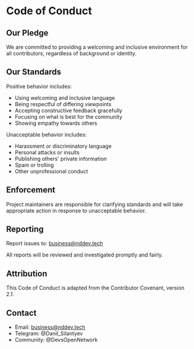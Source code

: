 # Code of Conduct

## Our Pledge

We are committed to providing a welcoming and inclusive environment for all contributors, regardless of background or identity.

## Our Standards

Positive behavior includes:

- Using welcoming and inclusive language
- Being respectful of differing viewpoints
- Accepting constructive feedback gracefully
- Focusing on what is best for the community
- Showing empathy towards others

Unacceptable behavior includes:

- Harassment or discriminatory language
- Personal attacks or insults
- Publishing others' private information
- Spam or trolling
- Other unprofessional conduct

## Enforcement

Project maintainers are responsible for clarifying standards and will take appropriate action in response to unacceptable behavior.

## Reporting

Report issues to: business@nddev.tech

All reports will be reviewed and investigated promptly and fairly.

## Attribution

This Code of Conduct is adapted from the Contributor Covenant, version 2.1.

## Contact

- Email: business@nddev.tech
- Telegram: @Danil_Silantyev
- Community: @DevsOpenNetwork
